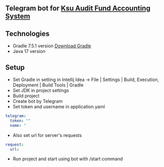 ## Telegram bot for [Ksu Audit Fund Accounting System](https://github.com/AndreiDevyaterikov/KsuTimetable)

## Technologies
* Gradle 7.5.1 version [Download Gradle](https://gradle.org/next-steps/?version=7.5.1&format=bin)
* Java 17 version

## Setup
* Set Gradle in setting in Intellij Idea -> File | Settings | Build, Execution, Deployment | Build Tools | Gradle
* Set JDK in project settings
* Build project
* Create bot by Telegram
* Set token and username in application.yaml
```yaml
telegram:
  token: ""
  name: "
```
* Also set url for server's requests
```yaml
request:
  url:
```
* Run project and start using bot with /start command

